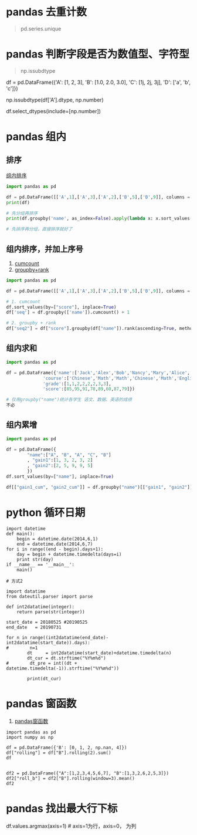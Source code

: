 # pandas 去重计数
> pd.series.unique

# pandas 判断字段是否为数值型、字符型
> np.issubdtype

df = pd.DataFrame({'A': [1, 2, 3], 'B': [1.0, 2.0, 3.0], 
                   'C': [1j, 2j, 3j], 'D': ['a', 'b', 'c']})

np.issubdtype(df['A'].dtype, np.number)

df.select_dtypes(include=[np.number])



# pandas 组内

## 排序

[组内排序](https://zhuanlan.zhihu.com/p/30277559)

```python
import pandas as pd

df = pd.DataFrame([['A',1],['A',3],['A',2],['B',5],['B',9]], columns = ['name','score'])
print(df)

# 先分组再排序
print(df.groupby('name', as_index=False).apply(lambda x: x.sort_values('score', ascending=False)))

# 先排序再分组，直接排序就好了
```

## 组内排序，并加上序号

1. [cumcount](http://www.imooc.com/wenda/detail/566046)
2. [groupby+rank](https://blog.csdn.net/u010652755/article/details/90760692)

```python
import pandas as pd

df = pd.DataFrame([['A',1],['A',3],['A',2],['B',5],['B',9]], columns = ['name','score'])

# 1. cumcount
df.sort_values(by=["score"], inplace=True)
df['seq'] = df.groupby(['name']).cumcount() + 1

# 2. groupby + rank
df["seq2"] = df["score"].groupby(df["name"]).rank(ascending=True, method="min")
```

## 组内求和

```python
import pandas as pd

df = pd.DataFrame({'name':['Jack','Alex','Bob','Nancy','Mary','Alice','Jerry','Wolf'],
              'course':['Chinese','Math','Math','Chinese','Math','English','Chinese','English'],
              'grade':[1,1,2,2,2,2,3,3],
              'score':[85,95,91,78,89,60,87,79]})

# 仅用groupby("name")统计各学生 语文、数据、英语的成绩
不必
```

## 组内累增

```python
import pandas as pd

df = pd.DataFrame({
        "name":["A", "B", "A", "C", "B"]
        , "gain1":[1, 3, 2, 3, 2]
        , "gain2":[2, 5, 9, 9, 5]
        })
df.sort_values(by=["name"], inplace=True)

df[["gain1_cum", "gain2_cum"]] = df.groupby("name")[["gain1", "gain2"]].apply(lambda x:x.cumsum())
```



# python 循环日期

```
import datetime
def main():
    begin = datetime.date(2014,6,1)
    end = datetime.date(2014,6,7)
for i in range((end - begin).days+1):
    day = begin + datetime.timedelta(days=i)
    print str(day)
if __name__ == '__main__':
    main()

```

```
# 方式2

import datatime
from dateutil.parser import parse

def int2datatime(integer):
    return parse(str(integer))

start_date = 20180525 #20190525
end_date   = 20190731

for n in range((int2datatime(end_date)-int2datatime(start_date)).days):
#        n=1
        dt     = int2datatime(start_date)+datetime.timedelta(n)
        dt_cur = dt.strftime("%Y%m%d")
#        dt_pre = int((dt + datetime.timedelta(-1)).strftime("%Y%m%d"))
        
        print(dt_cur)
```

# pandas 窗函数
1. [pandas窗函数](https://www.cnblogs.com/jingsupo/p/python-pandas-rolling.html)
```
import pandas as pd
import numpy as np

df = pd.DataFrame({'B': [0, 1, 2, np.nan, 4]})
df["rolling"] = df["B"].rolling(2).sum()
df


df2 = pd.DataFrame({"A":[1,2,3,4,5,6,7], "B":[1,3,2,6,2,5,3]})
df2["roll_b"] = df2["B"].rolling(window=3).mean()
df2

```

# pandas 找出最大行下标
df.values.argmax(axis=1) # axis=1为行，axis=0， 为列
